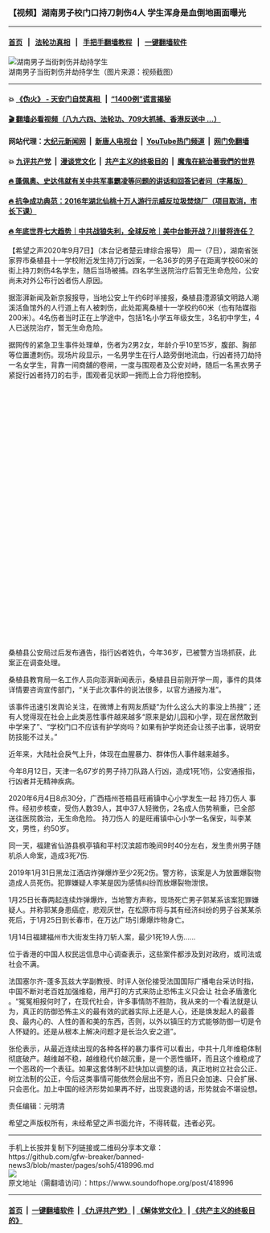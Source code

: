 ### 【视频】湖南男子校门口持刀刺伤4人 学生浑身是血倒地画面曝光
------------------------

#### [首页](https://github.com/gfw-breaker/banned-news3/blob/master/README.md) &nbsp;&nbsp;|&nbsp;&nbsp; [法轮功真相](https://github.com/begood0513/basic/blob/master/README.md)  &nbsp;&nbsp;|&nbsp;&nbsp; [手把手翻墙教程](https://github.com/gfw-breaker/guides/wiki)  &nbsp;&nbsp;|&nbsp;&nbsp; [一键翻墙软件](https://github.com/gfw-breaker/nogfw/blob/master/README.md)  



<div><img alt="湖南男子当街刺伤并劫持学生" src="https://img.soundofhope.org/2020-09/bkn-20200907100012978-0907_00952_001_01p-1599463535948.jpg"/>
<br/><figcaption class="caption">
 湖南男子当街刺伤并劫持学生（图片来源：视频截图）
</figcaption></div><hr/>

#### 💥 [《伪火》 - 天安门自焚真相 ](http://141.164.51.119:10000/videos/blog/weihuo.html)&nbsp; |&nbsp; [“1400例”谎言揭秘  ](http://141.164.51.119:10000/videos/blog/jiexi1400.html)

#### [ 🎬  翻墙必看视频（八九六四、法轮功、709大抓捕、香港反送中 ...）](https://github.com/gfw-breaker/links/blob/master/banned.md)

#### 网站代理：[大纪元新闻网](http://167.172.10.89:10080/gb/) &nbsp;|&nbsp; [新唐人电视台](http://167.172.10.89:8808/gb/)  &nbsp;|&nbsp; [YouTube热门频道](http://158.247.203.241/youtube.html) &nbsp;|&nbsp; [网门免翻墙](http://158.247.203.241:11000/show.aspx?name=ogHome)

#### 💥 [九评共产党](http://141.164.51.119:10000/videos/res/jiuping/)&nbsp; |&nbsp; [漫谈党文化](http://141.164.51.119:10000/videos/res/mtdwh/)&nbsp; |&nbsp; [共产主义的终极目的](http://141.164.51.119:10000/videos/res/zjmd/)&nbsp; |&nbsp; [魔鬼在統治著我們的世界](http://141.164.51.119:10000/videos/res/TheSpecter/)  

#### [ 🔥  蓬佩奥、史达伟就有关中共军事霸凌等问题的讲话和回答记者问（字幕版）](http://141.164.51.119:10000/videos/news/pompeo7.html)

#### [ 🔥  抗争成功典范：2016年湖北仙桃十万人游行示威反垃圾焚烧厂（项目取消，市长下课）](http://141.164.51.119:10000/videos/news/xiantao.html)

#### [ 🔥  年底世界七大趋势｜中共战狼失利，全球反呛｜美中台能开战？川普将连任？](http://141.164.51.119:10000/videos/news/tanghao02.html)

<div><div class="Content__Wrapper sc-1bvya0-0 grZQxZ">
 <p class="meta-top">
  <span class="meta">
   【希望之声2020年9月7日】（本台记者楚云珒综合报导）
  </span>
  周一（7日），湖南省张家界市桑植县十一学校附近发生持刀行凶案，一名36岁的男子在距离学校60米的街上持刀刺伤4名学生，随后当场被捕。四名学生送院治疗后暂无生命危险，公安尚未对外公布行凶者伤人原因。
 </p>
 <p>
  据澎湃新闻及新京报报导，当地公安上午约6时半接报，桑植县澧源镇文明路人潮溪活鱼馆外的人行道上有人被刺伤，此处距离桑植十一学校约60米（也有陆媒指200米）。4名伤者当时正在上学途中，包括1名小学五年级女生，3名初中学生，4人已送院治疗，暂无生命危险。
 </p>
 <p>
  据网传的紧急卫生事件处理单，伤者为2男2女，年龄介乎10至15岁，腹部、胸部等位置遭刺伤。现场片段显示，一名男学生在行人路旁倒地流血，行凶者持刀劫持一名女学生，背靠一间商舖的卷闸，一度与围观者及公安对峙，随后一名黑衣男子紧捉行凶者持刀的右手，围观者见状即一拥而上合力将他控制。
 </p>
 <div class="soh-embed">
  <div class="soh-embed-inner">
   <div class="iframely-embed" style="max-width: 550px;">
    <div class="iframely-responsive" style="padding-bottom: 100%;">
    </div>
   </div>
  </div>
 </div>
 <p>
  桑植县公安局过后发布通告，指行凶者姓仇，今年36岁，已被警方当场抓获，此案正在调查处理。
 </p>
 <div class="AD_Embed__Wrap-sc-1xslmin-0 igMuqX module desktop">
  <div>
  </div>
 </div>
 <p>
  桑植县教育局一名工作人员向澎湃新闻表示，桑植县目前刚开学一周，事件的具体详情要咨询宣传部门，“关于此次事件的说法很多，以官方通报为准”。
 </p>
 <p>
  该事件迅速引发舆论关注，在微博上有网友质疑“为什么这么大的事没上热搜”；还有人觉得现在社会上此类恶性事件越来越多“原来是幼儿园和小学，现在居然敢到中学来了”、“学校门口不应该有护学岗吗？如果有护学岗还会让孩子出事，说明安防技能不过关。”
 </p>
 <p>
  近年来，大陆社会戾气上升，体现在血腥暴力、群体伤人事件越来越多。
 </p>
 <p>
  今年8月12日，天津一名67岁的男子持刀队路人行凶，造成1死1伤，公安通报指，行凶者并无精神疾病。
 </p>
 <p>
  2020年6月4日8点30分，广西梧州苍梧县旺甫镇中心小学发生一起
  <ok href="/term/224515">
   持刀伤人
  </ok>
  事件。经初步核查，受伤人数39人，其中37人轻微伤，2名成人伤势稍重，已全部送往医院救治，无生命危险。
  <ok href="/term/224515">
   持刀伤人
  </ok>
  的是旺甫镇中心小学一名保安，叫李某文，男性，约50岁。
 </p>
 <p>
  同一天，福建省仙游县枫亭镇和平村汉滨超市晚间9时40分左右，发生贵州男子随机杀人命案，造成3死7伤.
 </p>
 <p>
  2019年1月31日黑龙江酒店炸弹爆炸至少2死2伤。警方称，该案是人为放置爆裂物造成人员死伤。犯罪嫌疑人李某是因为感情纠纷而放爆裂物泄恨。
 </p>
 <p>
  1月25日长春两起连续炸弹爆炸，当地警方声称，现场死亡男子郭某系该案犯罪嫌疑人。并称郭某身患癌症，悲观厌世，在松原市将与其有经济纠纷的男子谷某某杀死后，于1月25日到长春市，在万达广场引爆爆炸物身亡。
 </p>
 <p>
  1月14日福建福州市大街发生持刀斩人案，最少1死19人伤......
 </p>
 <p>
  位于香港的中国人权民运信息中心调查表示，这些案件都涉及到对政府，或司法或社会不满。
 </p>
 <p>
  法国塞尔齐-蓬多瓦兹大学副教授、时评人张伦接受法国国际广播电台采访时指，中国不断对老百姓加强维稳，用严打的方式来防止恐怖主义只会让
  <ok href="/term/369586">
   社会矛盾激化
  </ok>
  。“冤冤相报何时了，在现代社会，许多事情防不胜防，我从来的一个看法就是认为，真正的防御恐怖主义的最有效的武器实际上还是人心，还是焕发起人的最善良、最内心的、人性的善和美的东西，否则，以外以镇压的方式能够防御一切是令人怀疑的。还是从根本上解决问题才是长治久安之道”。
 </p>
 <p>
  张伦表示，从最近连续出现的各种各样的暴力事件可以看出，中共十几年维稳体制彻底破产。越维越不稳，越维稳代价越沉重，是一个恶性循环，而且这个维稳成了一个恶政的一个表征。如果这套体制不赶快加以调整的话，真正地树立社会公正、树立法制的公正，今后这类事情可能依然会层出不穷，而且只会加速、只会扩展、只会恶化。加上中国的经济形势如果再不好，出现衰退的话，形势就会不堪设想。
 </p>
 <p class="meta-btm">
  责任编辑：元明清
 </p>
 <p class="meta-btm">
  希望之声版权所有，未经希望之声书面允许，不得转载，违者必究。
 </p>
</div>
</div>
<hr/>
手机上长按并复制下列链接或二维码分享本文章：<br/>
https://github.com/gfw-breaker/banned-news3/blob/master/pages/soh5/418996.md <br/>
<a href='https://github.com/gfw-breaker/banned-news3/blob/master/pages/soh5/418996.md'><img src='https://github.com/gfw-breaker/banned-news3/blob/master/pages/soh5/418996.md.png'/></a> <br/>
原文地址（需翻墙访问）：https://www.soundofhope.org/post/418996


------------------------
#### [首页](https://github.com/gfw-breaker/banned-news3/blob/master/README.md) &nbsp;|&nbsp; [一键翻墙软件](https://github.com/gfw-breaker/nogfw/blob/master/README.md) &nbsp;| [《九评共产党》](https://github.com/gfw-breaker/9ping.md/blob/master/README.md#九评之一评共产党是什么) | [《解体党文化》](https://github.com/gfw-breaker/jtdwh.md/blob/master/README.md) | [《共产主义的终极目的》](https://github.com/gfw-breaker/gczydzjmd.md/blob/master/README.md)


<img src='http://gfw-breaker.win/banned-news3/pages/soh5/418996.md' width='0px' height='0px'/>